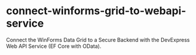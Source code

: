# connect-winforms-grid-to-webapi-service
Connect the WinForms Data Grid to a Secure Backend with the DevExpress Web API Service (EF Core with OData).
